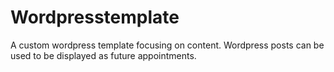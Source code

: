 # Wordpresstemplate

A custom wordpress template focusing on content.
Wordpress posts can be used to be displayed as future appointments.
